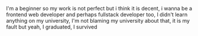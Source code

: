 I'm a beginner so my work is not perfect but i think it is decent, i wanna be a frontend web developer and perhaps fullstack developer too, I didn't learn anything on my university, I'm not blaming my university about that, it is my fault but yeah, I graduated, I survived
